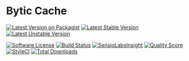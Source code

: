 # Bytic Cache

[![Latest Version on Packagist](https://img.shields.io/packagist/v/bytic/cache.svg?style=flat-square)](https://packagist.org/packages/bytic/cache)
[![Latest Stable Version](https://poser.pugx.org/bytic/cache/v/stable)](https://packagist.org/packages/bytic/cache)
[![Latest Unstable Version](https://poser.pugx.org/bytic/cache/v/unstable)](https://packagist.org/packages/bytic/cache)

[![Software License](https://img.shields.io/badge/license-MIT-brightgreen.svg?style=flat-square)](LICENSE)
[![Build Status](https://img.shields.io/travis/bytic/cache/master.svg?style=flat-square)](https://travis-ci.org/bytic/cache)
[![SensioLabsInsight](https://insight.sensiolabs.com/projects/f59a8256-9bc0-4443-ae3c-488516d6a3e6/mini.png)](https://insight.sensiolabs.com/projects/f59a8256-9bc0-4443-ae3c-488516d6a3e6)
[![Quality Score](https://img.shields.io/scrutinizer/g/bytic/cache.svg?style=flat-square)](https://scrutinizer-ci.com/g/bytic/cache)
[![StyleCI](https://styleci.io/repos/118474281/shield?branch=master)](https://styleci.io/repos/118474281)
[![Total Downloads](https://img.shields.io/packagist/dt/bytic/cache.svg?style=flat-square)](https://packagist.org/packages/bytic/cache)
